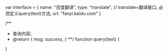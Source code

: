 
var interface = {
    name: "百度翻译",
    type: "translate", // translate=翻译接口, 必须定义query(text)方法;
    url: "fanyi.baidu.com"
}


/**
*   查询内容;
*   @return { msg: success,  }
**/
function query(text) {

}